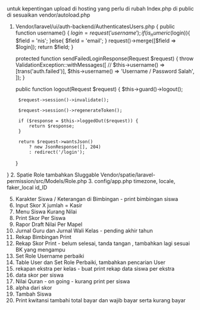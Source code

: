 untuk kepentingan upload di hosting
yang perlu di rubah
Index.php di public di sesuaikan vendor/autoload.php
1. Vendor/laravel/ui/auth-backend/AuthenticatesUsers.php {
     public function username()
    {
        $login = request('username');
        if(is_numeric($login)){
            $field = 'nis';
        }else{
            $field = 'email';
        }
        request()->merge([$field => $login]);
        return $field;
    }

    protected function sendFailedLoginResponse(Request $request)
    {
        throw ValidationException::withMessages([
            // $this->username() => [trans('auth.failed')],
            $this->username() => 'Username / Password Salah',
        ]);
    }

     public function logout(Request $request)
    {
        $this->guard()->logout();

        $request->session()->invalidate();

        $request->session()->regenerateToken();

        if ($response = $this->loggedOut($request)) {
            return $response;
        }

        return $request->wantsJson()
            ? new JsonResponse([], 204)
            : redirect('/login');
    }

}
2. Spatie Role tambahkan Sluggable
Vendor/spatie/laravel-permission/src/Models/Role.php
3. config/app.php
timezone, locale, faker_local id_ID

5. Karakter Siswa / Keterangan di Bimbingan - print bimbingan siswa
6. Input Skor X jumlah = Kasir
8. Menu  Siswa Kurang Nilai
9. Print Skor Per Siswa
10. Rapor Draft Nilai Per Mapel
11. Jurnal Guru dan Jurnal Wali Kelas - pending akhir tahun
12. Rekap Bimbingan Print
13. Rekap Skor Print - belum selesai, tanda tangan , tambahkan lagi sesuai BK yang mengampu
14. Set Role Username perbaiki
15. Table User dan Set Role Perbaiki, tambahkan pencarian User
16. rekapan ekstra per kelas - buat print rekap data siswa per ekstra
17. data skor per siswa
18. Nilai Quran - on going - kurang print per siswa
19. alpha dari skor
20. Tambah Siswa
21. Print kwitansi tambahi total bayar dan wajib bayar serta kurang bayar